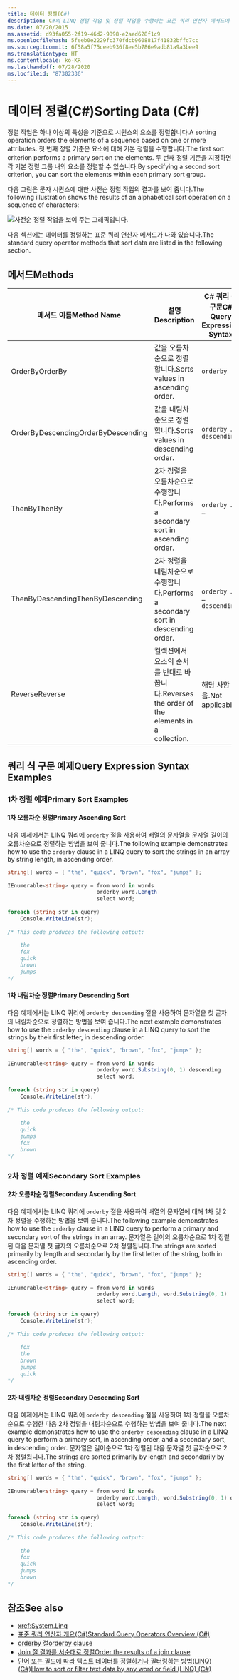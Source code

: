 ```yaml
---
title: 데이터 정렬(C#)
description: C#의 LINQ 정렬 작업 및 정렬 작업을 수행하는 표준 쿼리 연산자 메서드에 대해 알아봅니다.
ms.date: 07/20/2015
ms.assetid: d93fa055-2f19-46d2-9898-e2aed628f1c9
ms.openlocfilehash: 5feeb0e2229fc370fdcb9608817f41832bffd7cc
ms.sourcegitcommit: 6f58a5f75ceeb936f8ee5b786e9adb81a9a3bee9
ms.translationtype: HT
ms.contentlocale: ko-KR
ms.lasthandoff: 07/28/2020
ms.locfileid: "87302336"
---
```

# <a name="sorting-data-c"></a><span data-ttu-id="d30a0-103">데이터 정렬(C#)</span><span class="sxs-lookup"><span data-stu-id="d30a0-103">Sorting Data (C#)</span></span>
<span data-ttu-id="d30a0-104">정렬 작업은 하나 이상의 특성을 기준으로 시퀀스의 요소를 정렬합니다.</span><span class="sxs-lookup"><span data-stu-id="d30a0-104">A sorting operation orders the elements of a sequence based on one or more attributes.</span></span> <span data-ttu-id="d30a0-105">첫 번째 정렬 기준은 요소에 대해 기본 정렬을 수행합니다.</span><span class="sxs-lookup"><span data-stu-id="d30a0-105">The first sort criterion performs a primary sort on the elements.</span></span> <span data-ttu-id="d30a0-106">두 번째 정렬 기준을 지정하면 각 기본 정렬 그룹 내의 요소를 정렬할 수 있습니다.</span><span class="sxs-lookup"><span data-stu-id="d30a0-106">By specifying a second sort criterion, you can sort the elements within each primary sort group.</span></span>  
  
 <span data-ttu-id="d30a0-107">다음 그림은 문자 시퀀스에 대한 사전순 정렬 작업의 결과를 보여 줍니다.</span><span class="sxs-lookup"><span data-stu-id="d30a0-107">The following illustration shows the results of an alphabetical sort operation on a sequence of characters:</span></span>
  
 ![사전순 정렬 작업을 보여 주는 그래픽입니다.](./media/sorting-data/alphabetical-sort-operation.png)  
  
 <span data-ttu-id="d30a0-109">다음 섹션에는 데이터를 정렬하는 표준 쿼리 연산자 메서드가 나와 있습니다.</span><span class="sxs-lookup"><span data-stu-id="d30a0-109">The standard query operator methods that sort data are listed in the following section.</span></span>  
  
## <a name="methods"></a><span data-ttu-id="d30a0-110">메서드</span><span class="sxs-lookup"><span data-stu-id="d30a0-110">Methods</span></span>  
  
|<span data-ttu-id="d30a0-111">메서드 이름</span><span class="sxs-lookup"><span data-stu-id="d30a0-111">Method Name</span></span>|<span data-ttu-id="d30a0-112">설명</span><span class="sxs-lookup"><span data-stu-id="d30a0-112">Description</span></span>|<span data-ttu-id="d30a0-113">C# 쿼리 식 구문</span><span class="sxs-lookup"><span data-stu-id="d30a0-113">C# Query Expression Syntax</span></span>|<span data-ttu-id="d30a0-114">추가 정보</span><span class="sxs-lookup"><span data-stu-id="d30a0-114">More Information</span></span>|  
|-----------------|-----------------|---------------------------------|----------------------|  
|<span data-ttu-id="d30a0-115">OrderBy</span><span class="sxs-lookup"><span data-stu-id="d30a0-115">OrderBy</span></span>|<span data-ttu-id="d30a0-116">값을 오름차순으로 정렬합니다.</span><span class="sxs-lookup"><span data-stu-id="d30a0-116">Sorts values in ascending order.</span></span>|`orderby`|<xref:System.Linq.Enumerable.OrderBy%2A?displayProperty=nameWithType><br /><br /> <xref:System.Linq.Queryable.OrderBy%2A?displayProperty=nameWithType>|  
|<span data-ttu-id="d30a0-117">OrderByDescending</span><span class="sxs-lookup"><span data-stu-id="d30a0-117">OrderByDescending</span></span>|<span data-ttu-id="d30a0-118">값을 내림차순으로 정렬합니다.</span><span class="sxs-lookup"><span data-stu-id="d30a0-118">Sorts values in descending order.</span></span>|`orderby … descending`|<xref:System.Linq.Enumerable.OrderByDescending%2A?displayProperty=nameWithType><br /><br /> <xref:System.Linq.Queryable.OrderByDescending%2A?displayProperty=nameWithType>|  
|<span data-ttu-id="d30a0-119">ThenBy</span><span class="sxs-lookup"><span data-stu-id="d30a0-119">ThenBy</span></span>|<span data-ttu-id="d30a0-120">2차 정렬을 오름차순으로 수행합니다.</span><span class="sxs-lookup"><span data-stu-id="d30a0-120">Performs a secondary sort in ascending order.</span></span>|`orderby …, …`|<xref:System.Linq.Enumerable.ThenBy%2A?displayProperty=nameWithType><br /><br /> <xref:System.Linq.Queryable.ThenBy%2A?displayProperty=nameWithType>|  
|<span data-ttu-id="d30a0-121">ThenByDescending</span><span class="sxs-lookup"><span data-stu-id="d30a0-121">ThenByDescending</span></span>|<span data-ttu-id="d30a0-122">2차 정렬을 내림차순으로 수행합니다.</span><span class="sxs-lookup"><span data-stu-id="d30a0-122">Performs a secondary sort in descending order.</span></span>|`orderby …, … descending`|<xref:System.Linq.Enumerable.ThenByDescending%2A?displayProperty=nameWithType><br /><br /> <xref:System.Linq.Queryable.ThenByDescending%2A?displayProperty=nameWithType>|  
|<span data-ttu-id="d30a0-123">Reverse</span><span class="sxs-lookup"><span data-stu-id="d30a0-123">Reverse</span></span>|<span data-ttu-id="d30a0-124">컬렉션에서 요소의 순서를 반대로 바꿉니다.</span><span class="sxs-lookup"><span data-stu-id="d30a0-124">Reverses the order of the elements in a collection.</span></span>|<span data-ttu-id="d30a0-125">해당 사항 없음.</span><span class="sxs-lookup"><span data-stu-id="d30a0-125">Not applicable.</span></span>|<xref:System.Linq.Enumerable.Reverse%2A?displayProperty=nameWithType><br /><br /> <xref:System.Linq.Queryable.Reverse%2A?displayProperty=nameWithType>|  
  
## <a name="query-expression-syntax-examples"></a><span data-ttu-id="d30a0-126">쿼리 식 구문 예제</span><span class="sxs-lookup"><span data-stu-id="d30a0-126">Query Expression Syntax Examples</span></span>  
  
### <a name="primary-sort-examples"></a><span data-ttu-id="d30a0-127">1차 정렬 예제</span><span class="sxs-lookup"><span data-stu-id="d30a0-127">Primary Sort Examples</span></span>  
  
#### <a name="primary-ascending-sort"></a><span data-ttu-id="d30a0-128">1차 오름차순 정렬</span><span class="sxs-lookup"><span data-stu-id="d30a0-128">Primary Ascending Sort</span></span>  
 <span data-ttu-id="d30a0-129">다음 예제에서는 LINQ 쿼리에 `orderby` 절을 사용하여 배열의 문자열을 문자열 길이의 오름차순으로 정렬하는 방법을 보여 줍니다.</span><span class="sxs-lookup"><span data-stu-id="d30a0-129">The following example demonstrates how to use the `orderby` clause in a LINQ query to sort the strings in an array by string length, in ascending order.</span></span>  
  
```csharp  
string[] words = { "the", "quick", "brown", "fox", "jumps" };  
  
IEnumerable<string> query = from word in words  
                            orderby word.Length  
                            select word;  
  
foreach (string str in query)  
    Console.WriteLine(str);  
  
/* This code produces the following output:  
  
    the  
    fox  
    quick  
    brown  
    jumps  
*/  
```  
  
#### <a name="primary-descending-sort"></a><span data-ttu-id="d30a0-130">1차 내림차순 정렬</span><span class="sxs-lookup"><span data-stu-id="d30a0-130">Primary Descending Sort</span></span>  
 <span data-ttu-id="d30a0-131">다음 예제에서는 LINQ 쿼리에 `orderby descending` 절을 사용하여 문자열을 첫 글자의 내림차순으로 정렬하는 방법을 보여 줍니다.</span><span class="sxs-lookup"><span data-stu-id="d30a0-131">The next example demonstrates how to use the `orderby descending` clause in a LINQ query to sort the strings by their first letter, in descending order.</span></span>  
  
```csharp  
string[] words = { "the", "quick", "brown", "fox", "jumps" };  
  
IEnumerable<string> query = from word in words  
                            orderby word.Substring(0, 1) descending  
                            select word;  
  
foreach (string str in query)  
    Console.WriteLine(str);  
  
/* This code produces the following output:  
  
    the  
    quick  
    jumps  
    fox  
    brown  
*/  
```  
  
### <a name="secondary-sort-examples"></a><span data-ttu-id="d30a0-132">2차 정렬 예제</span><span class="sxs-lookup"><span data-stu-id="d30a0-132">Secondary Sort Examples</span></span>  
  
#### <a name="secondary-ascending-sort"></a><span data-ttu-id="d30a0-133">2차 오름차순 정렬</span><span class="sxs-lookup"><span data-stu-id="d30a0-133">Secondary Ascending Sort</span></span>  
 <span data-ttu-id="d30a0-134">다음 예제에서는 LINQ 쿼리에 `orderby` 절을 사용하여 배열의 문자열에 대해 1차 및 2차 정렬을 수행하는 방법을 보여 줍니다.</span><span class="sxs-lookup"><span data-stu-id="d30a0-134">The following example demonstrates how to use the `orderby` clause in a LINQ query to perform a primary and secondary sort of the strings in an array.</span></span> <span data-ttu-id="d30a0-135">문자열은 길이의 오름차순으로 1차 정렬된 다음 문자열 첫 글자의 오름차순으로 2차 정렬됩니다.</span><span class="sxs-lookup"><span data-stu-id="d30a0-135">The strings are sorted primarily by length and secondarily by the first letter of the string, both in ascending order.</span></span>  
  
```csharp  
string[] words = { "the", "quick", "brown", "fox", "jumps" };  
  
IEnumerable<string> query = from word in words  
                            orderby word.Length, word.Substring(0, 1)  
                            select word;  
  
foreach (string str in query)  
    Console.WriteLine(str);  
  
/* This code produces the following output:  
  
    fox  
    the  
    brown  
    jumps  
    quick  
*/  
```  
  
#### <a name="secondary-descending-sort"></a><span data-ttu-id="d30a0-136">2차 내림차순 정렬</span><span class="sxs-lookup"><span data-stu-id="d30a0-136">Secondary Descending Sort</span></span>  
 <span data-ttu-id="d30a0-137">다음 예제에서는 LINQ 쿼리에 `orderby descending` 절을 사용하여 1차 정렬을 오름차순으로 수행한 다음 2차 정렬을 내림차순으로 수행하는 방법을 보여 줍니다.</span><span class="sxs-lookup"><span data-stu-id="d30a0-137">The next example demonstrates how to use the `orderby descending` clause in a LINQ query to perform a primary sort, in ascending order, and a secondary sort, in descending order.</span></span> <span data-ttu-id="d30a0-138">문자열은 길이순으로 1차 정렬된 다음 문자열 첫 글자순으로 2차 정렬됩니다.</span><span class="sxs-lookup"><span data-stu-id="d30a0-138">The strings are sorted primarily by length and secondarily by the first letter of the string.</span></span>  
  
```csharp  
string[] words = { "the", "quick", "brown", "fox", "jumps" };  
  
IEnumerable<string> query = from word in words  
                            orderby word.Length, word.Substring(0, 1) descending  
                            select word;  
  
foreach (string str in query)  
    Console.WriteLine(str);  
  
/* This code produces the following output:  
  
    the  
    fox  
    quick  
    jumps  
    brown  
*/  
```  
  
## <a name="see-also"></a><span data-ttu-id="d30a0-139">참조</span><span class="sxs-lookup"><span data-stu-id="d30a0-139">See also</span></span>

- <xref:System.Linq>
- [<span data-ttu-id="d30a0-140">표준 쿼리 연산자 개요(C#)</span><span class="sxs-lookup"><span data-stu-id="d30a0-140">Standard Query Operators Overview (C#)</span></span>](./standard-query-operators-overview.md)
- [<span data-ttu-id="d30a0-141">orderby 절</span><span class="sxs-lookup"><span data-stu-id="d30a0-141">orderby clause</span></span>](../../../language-reference/keywords/orderby-clause.md)
- [<span data-ttu-id="d30a0-142">Join 절 결과를 서순대로 정렬</span><span class="sxs-lookup"><span data-stu-id="d30a0-142">Order the results of a join clause</span></span>](../../../linq/order-the-results-of-a-join-clause.md)
- [<span data-ttu-id="d30a0-143">단어 또는 필드에 따라 텍스트 데이터를 정렬하거나 필터링하는 방법(LINQ)(C#)</span><span class="sxs-lookup"><span data-stu-id="d30a0-143">How to sort or filter text data by any word or field (LINQ) (C#)</span></span>](./how-to-sort-or-filter-text-data-by-any-word-or-field-linq.md)
